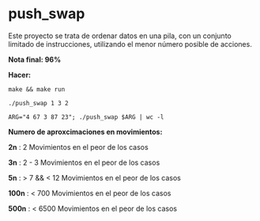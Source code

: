 # push_swap
Este proyecto se trata de ordenar datos en una pila, con un conjunto limitado de instrucciones, utilizando el menor número posible de acciones.

**Nota final:  96%** 

**Hacer:** 

`make && make run`

`./push_swap 1 3 2 `

`ARG="4 67 3 87 23"; ./push_swap $ARG | wc -l`


**Numero de aproxcimaciones en movimientos:**

**2n** : 2 Movimientos en el peor de los casos

**3n** : 2 - 3  Movimientos en el peor de los casos

**5n** : > 7 && < 12 Movimientos en el peor de los casos

**100n** : < 700 Movimientos en el peor de los casos

**500n** : < 6500 Movimientos en el peor de los casos
